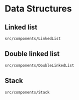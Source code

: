 # Data Structures

## Linked list
```
src/components/LinkedList
```

## Double linked list
```
src/components/DoubleLinkedList
```

## Stack
```
src/components/Stack
```